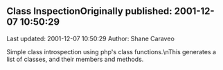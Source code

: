 ## Class InspectionOriginally published: 2001-12-07 10:50:29 
Last updated: 2001-12-07 10:50:29 
Author: Shane Caraveo 
 
Simple class introspection using php's class functions.\nThis generates a list of classes, and their members and methods.
